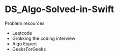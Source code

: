 # DS_Algo-Solved-in-Swift
Problem resources
- Leetcode
- Grokking the coding interview
- Algo Expert
- GeeksForGeeks
